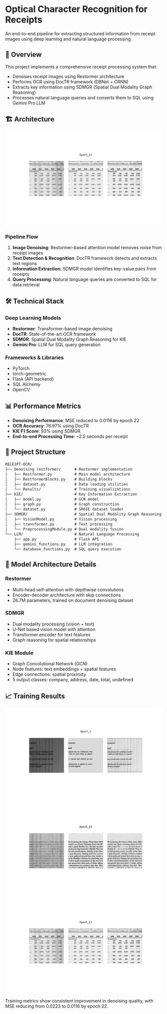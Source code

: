 # Optical Character Recognition for Receipts

An end-to-end pipeline for extracting structured information from receipt images using deep learning and natural language processing.

## 🎯 Overview

This project implements a comprehensive receipt processing system that:
- Denoises receipt images using Restormer architecture
- Performs OCR using DocTR framework (DBNet + CRNN)
- Extracts key information using SDMGR (Spatial Dual Modality Graph Reasoning)
- Processes natural language queries and converts them to SQL using Gemini Pro LLM

## 🏗️ Architecture

![Denoising Results](Denoising%20restformer/Results/Epoch_22.png)

### Pipeline Flow

1. **Image Denoising**: Restormer-based attention model removes noise from receipt images
2. **Text Detection & Recognition**: DocTR framework detects and extracts text regions
3. **Information Extraction**: SDMGR model identifies key-value pairs from receipts
4. **Query Processing**: Natural language queries are converted to SQL for data retrieval

## 🛠️ Technical Stack

### Deep Learning Models
- **Restormer**: Transformer-based image denoising
- **DocTR**: State-of-the-art OCR framework
- **SDMGR**: Spatial Dual Modality Graph Reasoning for KIE
- **Gemini Pro**: LLM for SQL query generation

### Frameworks & Libraries
- PyTorch
- torch-geometric
- Flask (API backend)
- SQL Alchemy
- OpenCV

## 📊 Performance Metrics

- **Denoising Performance**: MSE reduced to 0.0116 by epoch 22
- **OCR Accuracy**: 76.97% using DocTR
- **KIE F1 Score**: 93% using SDMGR
- **End-to-end Processing Time**: ~2.5 seconds per receipt

## 📁 Project Structure

```
RECEIPT-OCR/
├── Denoising restformer/      # Restormer implementation
│   ├── Restformer.py          # Main model architecture
│   ├── RestformerBlocks.py    # Building blocks
│   ├── dataset.py             # Data loading utilities
│   └── Results/               # Training visualizations
├── KIE/                       # Key Information Extraction
│   ├── model.py               # GCN model
│   ├── graph.py               # Graph construction
│   └── dataset.py             # SROIE dataset loader
├── SDMGR/                     # Spatial Dual Modality Graph Reasoning
│   ├── VisionModel.py         # Vision processing
│   ├── transformer.py         # Text processing
│   └── PreprocessingModule.py # Dual modality fusion
└── LLM/                       # Natural Language Processing
    ├── app.py                 # Flask API
    ├── gemini_functions.py    # LLM integration
    └── database_functions.py  # SQL query execution
```

## 🔬 Model Architecture Details

### Restormer
- Multi-head self-attention with depthwise convolutions
- Encoder-decoder architecture with skip connections
- 26.7M parameters, trained on document denoising dataset

### SDMGR
- Dual modality processing (vision + text)
- U-Net based vision model with attention
- Transformer encoder for text features
- Graph reasoning for spatial relationships

### KIE Module
- Graph Convolutional Network (GCN)
- Node features: text embeddings + spatial features
- Edge connections: spatial proximity
- 5 output classes: company, address, date, total, undefined

## 📈 Training Results

![Training Progress](Denoising%20restformer/Results/Epoch_1.png)
![Training Progress](Denoising%20restformer/Results/Epoch_10.png)
![Training Progress](Denoising%20restformer/Results/Epoch_22.png)

Training metrics show consistent improvement in denoising quality, with MSE reducing from 0.0223 to 0.0116 by epoch 22.
